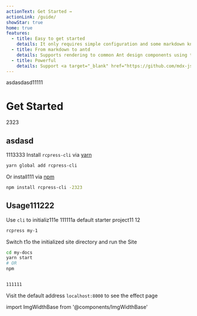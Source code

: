 ```yaml
---
actionText: Get Started →
actionLink: /guide/
showStar: true
home: true
features:
  - title: Easy to get started
    details: It only requires simple configuration and some markdown knowledge to get started quickly, users who are familiar with <a href="https://rcpress.vuejs.org/">Vuepress </a> are more comfortable to use
  - title: From markdown to antd
    details: Supports rendering to common Ant design components using the markdown syntax, such as <a href="guide/markdown#prompt-box">Alert</a>
  - title: Powerful
    details: Support <a target="_blank" href="https://github.com/mdx-js/mdx">mdx</a> to support <a href="guide/theme#custom-layout">custom layout</a> (eg custom site header, bottom, homepage, etc.)
---
```


asdasdasd11111

# Get Started

2323

## asdasd

1113333
Install `rcpress-cli` via [yarn](https://yarnpkg.com)

```bash
yarn global add rcpress-cli
```

Or install111 via [npm](https://docs.npmjs.com/cli/install.html)

```bash
npm install rcpress-cli -2323

```

## Usage111222

Use `cli` to initializ111e 111111a default starter project11
12

```bash
rcpress my-1
```

Switch t1o the initialized site directory and run the Site

```bash
cd my-docs
yarn start
# OR
npm


111111
```

Visit the default address `localhost:8000` to see the effect page

import ImgWidthBase from '@components/ImgWidthBase'

<p align="center">
<ImgWidthBase url="screenshot.png" width={700}/>
</p>
